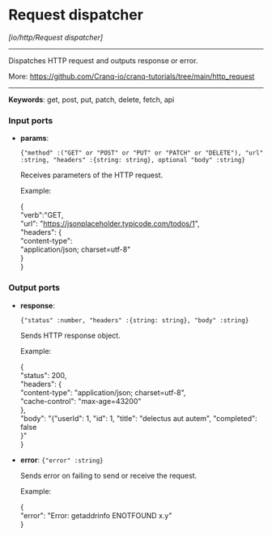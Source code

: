 # Request dispatcher

_[io/http/Request dispatcher]_

---

Dispatches HTTP request and outputs response or error.  
  
More: https://github.com/Cranq-io/cranq-tutorials/tree/main/http_request  

---

__Keywords__: get, post, put, patch, delete, fetch, api

### Input ports

* __params__: 
    ```
    {"method" :("GET" or "POST" or "PUT" or "PATCH" or "DELETE"), "url" :string, "headers" :{string: string}, optional "body" :string}
    ```


    Receives parameters of the HTTP request.  
      
    Example:  
      
    {  
      "verb":"GET,  
      "url": "https://jsonplaceholder.typicode.com/todos/1",  
      "headers": {  
        "content-type":   
      "application/json; charset=utf-8"  
      }  
    }  

### Output ports

* __response__: 
    ```
    {"status" :number, "headers" :{string: string}, "body" :string}
    ```


    Sends HTTP response object.  
      
    Example:  
      
    {  
      "status": 200,  
      "headers": {  
        "content-type": "application/json; charset=utf-8",  
        "cache-control": "max-age=43200"  
      },  
      "body": "{\"userId\": 1, \"id\": 1, \"title\": \"delectus aut autem\",  \"completed\": false  
    }"  
    }  


* __error__: ` {"error" :string} `


    Sends error on failing to send or receive the request.  
      
    Example:  
      
    {  
      "error": "Error: getaddrinfo ENOTFOUND x.y"  
    }   

